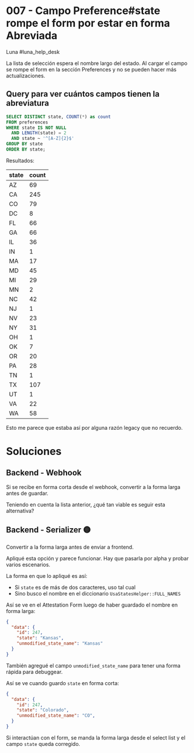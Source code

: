# 007 - Campo Preference#state rompe el form por estar en forma Abreviada

Luna #luna_help_desk 

La lista de selección espera el nombre largo del estado. Al cargar el campo se rompe el form en la sección Preferences y no se pueden hacer más actualizaciones.

## Query para ver cuántos campos tienen la abreviatura

```sql
SELECT DISTINCT state, COUNT(*) as count
FROM preferences
WHERE state IS NOT NULL
  AND LENGTH(state) = 2
  AND state ~ '^[A-Z]{2}$'
GROUP BY state
ORDER BY state;
```

Resultados:

|state|count|
|-----|-----|
|AZ|69|
|CA|245|
|CO|79|
|DC|8|
|FL|66|
|GA|66|
|IL|36|
|IN|1|
|MA|17|
|MD|45|
|MI|29|
|MN|2|
|NC|42|
|NJ|1|
|NV|23|
|NY|31|
|OH|1|
|OK|7|
|OR|20|
|PA|28|
|TN|1|
|TX|107|
|UT|1|
|VA|22|
|WA|58|

Esto me parece que estaba así por alguna razón legacy que no recuerdo.

# Soluciones

## Backend - Webhook

Si se recibe en forma corta desde el webhook, convertir a la forma larga antes de guardar.

Teniendo en cuenta la lista anterior, ¿qué tan viable es seguir esta alternativa?

## Backend - Serializer 🟡

Convertir a la forma larga antes de enviar a frontend.

Apliqué esta opción y parece funcionar. Hay que pasarla por alpha y probar varios escenarios.

La forma en que lo apliqué es así:
- Si `state` es de más de dos caracteres, uso tal cual
- Sino busco el nombre en el diccionario `UsaStatesHelper::FULL_NAMES`

Así se ve en el Attestation Form luego de haber guardado el nombre en forma larga:
```json
{
  "data": {
    "id": 247,
    "state": "Kansas",
    "unmodified_state_name": "Kansas"
  }
}
```

También agregué el campo `unmodified_state_name` para tener una forma rápida para debuggear.

Así se ve cuando guardo `state` en forma corta:
```json
{
  "data": {
    "id": 247,
    "state": "Colorado",
    "unmodified_state_name": "CO",
  }
}
```

Si interactúan con el form, se manda la forma larga desde el select list y el campo `state` queda corregido.